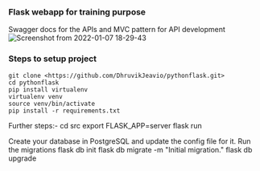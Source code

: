 ### Flask webapp for training purpose  
Swagger docs for the APIs and MVC pattern for API development
![Screenshot from 2022-01-07 18-29-43](https://user-images.githubusercontent.com/96610585/148547614-f6793bc7-33b0-41e1-9f1b-9617f55dd66b.png)  

### Steps to setup project
    git clone <https://github.com/DhruvikJeavio/pythonflask.git>
    cd pythonflask
    pip install virtualenv
    virtualenv venv
    source venv/bin/activate
    pip install -r requirements.txt
    
Further steps:-
    cd src
    export FLASK_APP=server
    flask run

Create your database in PostgreSQL and update the config file for it. Run the migrations
    flask db init
    flask db migrate -m "Initial migration."
    flask db upgrade
